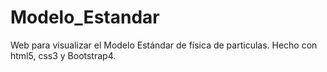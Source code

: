 # Modelo_Estandar
Web para visualizar el Modelo Estándar de física de particulas. Hecho con html5, css3 y Bootstrap4.
